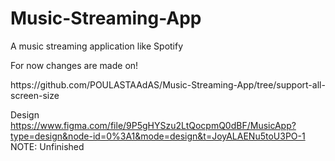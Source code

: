 # Music-Streaming-App
A music streaming application like Spotify 

<P> For now changes are made on! </P>
<P>https://github.com/POULASTAAdAS/Music-Streaming-App/tree/support-all-screen-size</P>

Design https://www.figma.com/file/9P5gHYSzu2LtQocpmQ0dBF/MusicApp?type=design&node-id=0%3A1&mode=design&t=JoyALAENu5toU3PO-1 NOTE: Unfinished   
